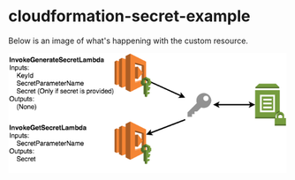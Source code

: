 # cloudformation-secret-example

Below is an image of what's happening with the custom resource.

![What it's doing](image.png)
